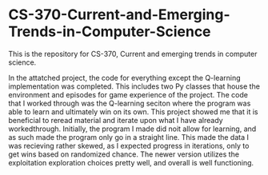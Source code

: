 # CS-370-Current-and-Emerging-Trends-in-Computer-Science
This is the repository for CS-370,  Current and emerging trends in computer science.

In the attatched project, the code for everything except the Q-learning implementation was completed. This includes two Py classes that house the environment and episodes for game experience of the project. The code that I worked through was the Q-learning seciton where the program was able to learn and ultimately win on its own. This project showed me that it is beneficial to reread material and iterate upon what I have already workedthrough. Initially, the program I made did noit allow for learning, and as such made the program only go in a straight line. This made the data I was recieving rather skewed, as I expected progress in iterations, only to get wins based on randomized chance. The newer version utilizes the exploitation exploration choices pretty well, and overall is well functioning.
